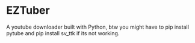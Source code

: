 # EZTuber
A youtube downloader built with Python, btw you might have to pip install pytube and pip install sv_ttk if its not working.
